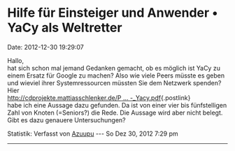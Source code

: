 Hilfe für Einsteiger und Anwender • YaCy als Weltretter
=======================================================

Date: 2012-12-30 19:29:07

Hallo,\
hat sich schon mal jemand Gedanken gemacht, ob es möglich ist YaCy zu
einem Ersatz für Google zu machen? Also wie viele Peers müsste es geben
und wieviel ihrer Systemressourcen müssten Sie dem Netzwerk spenden?
Hier\
[http://cdprojekte.mattiasschlenker.de/P \...
-\_Yacy.pdf](http://cdprojekte.mattiasschlenker.de/Public/Artikel/PC-Magazin_Linux_2008_01_-_Du_bist_Suchmaschine_-_Yacy.pdf){.postlink}\
habe ich eine Aussage dazu gefunden. Da ist von einer vier bis
fünfstelligen Zahl von Knoten (=Seniors?) die Rede. Die Aussage wird
aber nicht belegt. Gibt es dazu genauere Untersuchungen?

Statistik: Verfasst von
[Azuupu](http://forum.yacy-websuche.de/memberlist.php?mode=viewprofile&u=8858)
--- So Dez 30, 2012 7:29 pm

------------------------------------------------------------------------

